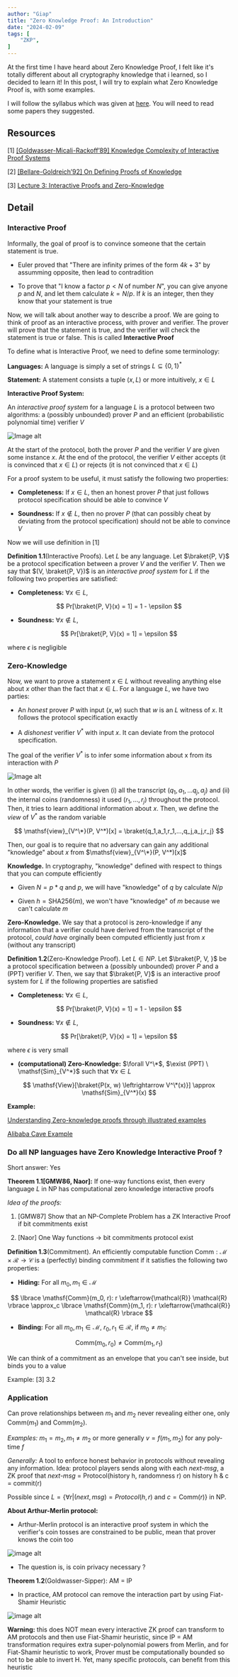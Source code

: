 ```yaml
---
author: "Giap"
title: "Zero Knowledge Proof: An Introduction"
date: "2024-02-09"
tags: [
    "ZKP",
]
---
```


At the first time I have heard about Zero Knowledge Proof, I felt like it's totally different about all cryptography knowledge that i learned, so I decided to learn it! In this post, I will try to explain what Zero Knowledge Proof is, with some examples.

I will follow the syllabus which was given at [here](https://zk-learning.org/). You will need to read some papers they suggested.

## Resources

[1] [[Goldwasser-Micali-Rackoff’89] Knowledge Complexity of Interactive Proof Systems](https://people.csail.mit.edu/silvio/Selected%20Scientific%20Papers/Proof%20Systems/The_Knowledge_Complexity_Of_Interactive_Proof_Systems.pdf) 

[2] [[Bellare-Goldreich’92] On Defining Proofs of Knowledge](https://www.wisdom.weizmann.ac.il/~oded/PSX/pok.pdf)

[3] [Lecture 3: Interactive Proofs and Zero-Knowledge](https://crypto.stanford.edu/cs355/18sp/lec3.pdf)

## Detail

### Interactive Proof

Informally, the goal of proof is to convince someone that the certain statement is true. 

- Euler proved that "There are infinity primes of the form $4k + 3$" by assumming opposite, then lead to contradition

- To prove that "I know a factor $p < N$ of number $N$", you can give anyone $p$ and $N$, and let them calculate $k = N / p$. If $k$ is an integer, then they know that your statement is true

Now, we will talk about another way to describe a proof. We are going to think of proof as an interactive process, with prover and verifier. The prover will prove that the statement is true, and the verifier will check the statement is true or false. This is called __Interactive Proof__

To define what is Interactive Proof, we need to define some terminology:

__Languages:__ A language is simply a set of strings $L \subseteq \lbrace 0, 1 \rbrace^*$

__Statement:__ A statement consists a tuple $(x, L)$ or more intuitively, $x \in L$

__Interactive Proof System:__ 

An _interactive proof system_ for a language $L$ is a protocol between two algorithms: a (possibly unbounded) prover $P$ and an efficient (probabilistic polynomial time) verifier $V$

![Image alt](https://raw.githubusercontent.com/Giapppp/Giapppp.github.io/main/static/images/zkp1_1.png)

At the start of the protocol, both the prover $P$ and the verifier $V$ are given some instance $x$. At the end of the protocol, the verifier $V$ either accepts (it is convinced that $x \in L$) or rejects (it is not convinced that $x \in L$)

For a proof system to be useful, it must satisfy the following two properties:

- __Completeness:__ If $x \in L$, then an honest prover $P$ that just follows protocol specification should be able to convince $V$

- __Soundness:__ If $x \notin L$, then no prover $P$ (that can possibly cheat by deviating from the protocol specification) should not be able to convince $V$

Now we will use definition in [1]

__Definition 1.1__(Interactive Proofs). Let $L$ be any language. Let $\braket{P, V}$ be a protocol specification between a prover $V$ and the verifier $V$. Then we say that $(V, \braket{P, V})$ is an _interactive proof system_ for $L$ if the following two properties are satisfied:

- __Completeness:__ $\forall x \in L$,

$$
Pr[\braket{P, V}(x) = 1] = 1 - \epsilon
$$

- __Soundness:__ $\forall x \notin L$,

$$
Pr[\braket{P, V}(x) = 1] = \epsilon
$$

where $\epsilon$ is negligible

### Zero-Knowledge

Now, we want to prove a statement $x \in L$ without revealing anything else about $x$ other than the fact that $x \in L$. For a language $L$, we have two parties:

- An _honest_ prover $P$ with input $(x, w)$ such that $w$ is an $L$ witness of $x$. It follows the protocol specification exactly

- A _dishonest_ verifier $V^*$ with input $x$. It can deviate from the protocol specification.

The goal of the verifier $V^*$ is to infer some information about x from its interaction with $P$

![Image alt](https://github.com/Giapppp/Giapppp.github.io/blob/main/static/images/zkp1_2.png?raw=true)

In other words, the verifier is given (i) all the transcript $(q_1,a_1,...q_j,a_j)$ and (ii) the internal coins (randomness) it used $(r_1,...,r_j)$ throughout the protocol. Then, it tries to learn additional information about $x$. Then, we define the _view_ of $V^*$ as the random variable

$$
\mathsf{view}_{V^\*}(P, V^*)[x] = \braket{q_1,a_1,r_1,...,q_j,a_j,r_j}
$$

Then, our goal is to require that no adversary can gain any additional "knowledge" about $x$ from $\mathsf{view}_{V^\*}(P, V^*)[x]$

__Knowledge.__ In cryptography, "knowledge" defined with respect to things that you can compute efficiently

- Given $N = p * q$ and $p$, we will have "knowledge" of $q$ by calculate $N / p$

- Given $h = \mathsf{SHA256}(m)$, we won't have "knowledge" of $m$ because we can't calculate $m$ 

__Zero-Knowledge.__ We say that a protocol is zero-knowledge if any information that a verifier could have derived from the transcript of the protocol, _could have_ orginally been computed efficiently just from $x$ (without any transcript) 

__Definition 1.2__(Zero-Knowledge Proof). Let $L \in NP$. Let $\braket{P, V, }$ be a protocol specification between a (possibly unbounded) prover $P$ and a (PPT) verifier $V$. Then, we say that $\braket{P, V}$ is an interactive proof system for $L$ if the following properties are satisfied

- __Completeness:__ $\forall x \in L$,

$$
Pr[\braket{P, V}(x) = 1] = 1 - \epsilon
$$

- __Soundness:__ $\forall x \notin L$,

$$
Pr[\braket{P, V}(x) = 1] = \epsilon
$$

where $\epsilon$ is very small

- __(computational) Zero-Knowledge:__ $\forall V^\*$, $\exist (PPT) \ \mathsf{Sim}_{V^*}$ such that $\forall x \in L$

$$
\mathsf{View}[\braket{P(x, w) \leftrightarrow V^\*(x)}] \approx \mathsf{Sim}_{V^*}(x)
$$

__Example:__

[Understanding Zero-knowledge proofs through illustrated examples](https://blog.goodaudience.com/understanding-zero-knowledge-proofs-through-simple-examples-df673f796d99)

[Alibaba Cave Example](https://codesandbox.io/p/sandbox/github/Byont-Ventures/alibaba-cave-poc/tree/main/?file=%2FREADME.md)

### Do all NP languages have Zero Knowledge Interactive Proof ?

Short answer: Yes

__Theorem 1.1[GMW86, Naor]:__ If one-way functions exist, then every language $L$ in $\mathsf{NP}$ has computational zero knowledge interactive proofs

_Idea of the proofs:_

1. [GMW87] Show that an NP-Complete Problem has a ZK Interactive Proof if bit commitments exist

2. [Naor] One Way functions $\to$ bit commitments protocol exist

__Definition 1.3__(Commitment). An efficiently computable function $\mathsf{Comm}: \mathcal{M} \times \mathcal{R} \to \mathcal{C}$ is a (perfectly) binding commitment if it satisfies the following two properties:

- __Hiding:__ For all $m_0, m_1 \in \mathcal{M}$

$$
\lbrace \mathsf{Comm}(m_0, r): r \xleftarrow{\mathcal{R}} \mathcal{R} \rbrace \approx_c \lbrace \mathsf{Comm}(m_1, r): r \xleftarrow{\mathcal{R}} \mathcal{R} \rbrace 
$$

- __Binding:__ For all $m_0, m_1 \in \mathcal{M}$, $r_0, r_1 \in \mathcal{R}$, if $m_0 \ne m_1$:

$$
\mathsf{Comm}(m_0, r_0) \ne \mathsf{Comm}(m_1, r_1)
$$

We can think of a commitment as an envelope that you can't see inside, but binds you to a value

Example: [3] 3.2

### Application

Can prove relationships between $m_1$ and $m_2$ never revealing either one, only $\mathsf{Comm}(m_1)$ and $\mathsf{Comm}(m_2)$.

_Examples:_  $m_1 = m_2, m_1 \ne m_2$ or more generally $v = f(m_1, m_2)$ for any poly-time $f$

_Generally:_ A tool to enforce honest behavior in protocols without revealing any information. Idea: protocol players sends along with each _next-msg_, a ZK proof that _next-msg_ = Protocol(history h, randomness r) on history h & c = commit(r)

Possible since $L = \lbrace \forall r | (next, msg) = Protocol(h, r)$ and $c = \mathsf{Comm}(r) \rbrace$ in NP.

__About Arthur-Merlin protocol:__

- Arthur-Merlin protocol is an interactive proof system in which the verifier's coin tosses are constrained to be public, mean that prover knows the coin too 

![image alt](https://github.com/Giapppp/Giapppp.github.io/blob/main/static/images/zkp1_3.png?raw=true)

- The question is, is coin privacy necessary ?

__Theorem 1.2__(Goldwasser-Sipper): AM = IP

- In practice, AM protocol can remove the interaction part by using Fiat-Shamir Heuristic

![image alt](https://github.com/Giapppp/Giapppp.github.io/blob/main/static/images/zkp1_4.png?raw=true)

__Warning:__ this does NOT mean every interactive ZK proof can transform to AM protocols and then use Fiat-Shamir heuristic, since IP = AM transformation requires extra super-polynomial powers from Merlin, and for Fiat-Shamir heuristic to work, Prover must be computationally bounded so not to be able to invert H. Yet, many specific protocols, can benefit from this heuristic